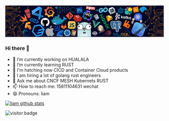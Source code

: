 ![](https://github.com/huntsman-li/huntsman-li/blob/master/header.png)

### Hi there 👋

- 🔭 I’m currently working on HUALALA
- 🌱 I’m currently learning RUST
- 👯 I'm hatching now CICD and Container Cloud products
- 🤔 I am hiring a lot of golang rust engineers
- 💬 Ask me about CNCF MESH Kubernets RUST
- 📫 How to reach me: 15811104631 wechat
- 😄 Pronouns: liam

[![liam github stats](https://github-readme-stats.vercel.app/api?username=huntsman-li)](https://github.com/huntsman-li)

<img src="https://visitor-badge.laobi.icu/badge?page_id=huntsman-li.huntsman-li" alt="visitor badge"/>
